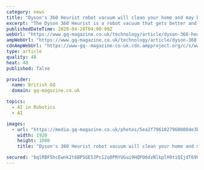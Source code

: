 ```yaml
---
category: news
title: "Dyson's 360 Heurist robot vacuum will clean your home and may bring about the end of humanity"
excerpt: "The Dyson 360 Heurist is a robot vacuum that gets better and better at cleaning your property. Read our review… If you keep an eye on the technology press, you’ll know that we are in the middle of a robot revolution."
publishedDateTime: 2020-04-28T04:00:00Z
webUrl: "https://www.gq-magazine.co.uk/technology/article/dyson-360-heurist-review"
ampWebUrl: "https://www.gq-magazine.co.uk/technology/article/dyson-360-heurist-review?amp"
cdnAmpWebUrl: "https://www-gq--magazine-co-uk.cdn.ampproject.org/c/s/www.gq-magazine.co.uk/technology/article/dyson-360-heurist-review?amp"
type: article
quality: 48
heat: 48
published: false

provider:
  name: British GQ
  domain: gq-magazine.co.uk

topics:
  - AI in Robotics
  - AI

images:
  - url: "https://media.gq-magazine.co.uk/photos/5ea2f7961027960008de3b89/16:9/w_1920,c_limit/20200424-hoover-01.jpg"
    width: 1920
    height: 1080
    title: "Dyson's 360 Heurist robot vacuum will clean your home and may bring about the end of humanity"

secured: "bqlRBF5hcEwnk2t6BP5GE53Pc12o0PRYUGui9HQPO6dzNlkplH9tiQIjdT69UCHjKEqN3uZozrYCjNjM9SOHwNmvX9YqLLq3UEJ1YUCjdTjim6KZBhcJdRT2mtrjDoQ1EofeQztLGDld0wgvgQhbCvnbqeMYMf649ZXj+gNIl4eQqgWgPTKYJ4248h00a5aaHxcKGkv9SI8wDYF2/lhKu4cGLaIawfDjJ8sPHqY0/EjGDqV+TArvdTrLFhTwjxohFLnKujNh93zhEHZWaMa4TWnMbAzVIJnzdcchplUafmY1hBI/vvq0lfWZ2aAMO+Gn;h78X4TBj1+YahANrV0HmHw=="
---
```



